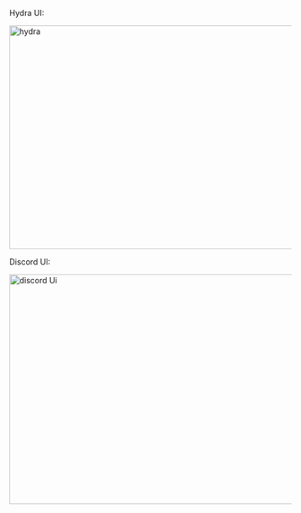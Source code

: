 

Hydra UI:


<img width="663" height="399" alt="hydra" src="https://github.com/user-attachments/assets/03785deb-e6b4-4b4c-91e5-305dcf6d58e4" />




Discord UI:


<img width="691" height="410" alt="discord Ui" src="https://github.com/user-attachments/assets/d2b8e7d1-d316-4284-8760-b129b5623685" />




